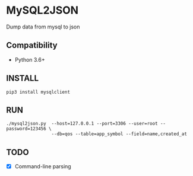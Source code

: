 # MySQL2JSON
Dump data from mysql to json

## Compatibility

* Python 3.6+

## INSTALL

```
pip3 install mysqlclient
``` 

## RUN

```
./mysql2json.py  --host=127.0.0.1 --port=3306 --user=root --password=123456 \
                 --db=qos --table=app_symbol --field=name,created_at
```

## TODO

- [x] Command-line parsing
